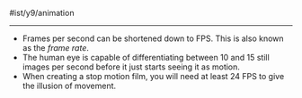#ist/y9/animation 

---
- Frames per second can be shortened down to FPS. This is also known as the *frame rate*.
- The human eye is capable of differentiating between 10 and 15 still images per second before it just starts seeing it as motion.
- When creating a stop motion film, you will need at least 24 FPS to give the illusion of movement.